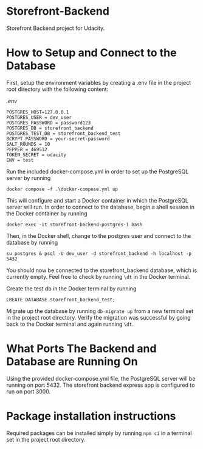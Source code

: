 # Storefront-Backend
Storefront Backend project for Udacity.

# How to Setup and Connect to the Database
First, setup the environment variables by creating a .env file in the project root directory with the following content:

*.env*
```
POSTGRES_HOST=127.0.0.1
POSTGRES_USER = dev_user
POSTGRES_PASSWORD = password123
POSTGRES_DB = storefront_backend
POSTGRES_TEST_DB = storefront_backend_test
BCRYPT_PASSWORD = your-secret-password
SALT_ROUNDS = 10
PEPPER = 469532
TOKEN_SECRET = udacity
ENV = test
```

Run the included docker-compose.yml in order to set up the PostgreSQL server by running

`docker compose -f .\docker-compose.yml up`

This will configure and start a Docker container in which the PostgreSQL server will run.
In order to connect to the database, begin a shell session in the Docker container by running

`docker exec -it storefront-backend-postgres-1 bash`

Then, in the Docker shell, change to the postgres user and connect to the database by running

`su postgres & psql -U dev_user -d storefront_backend -h localhost -p 5432`

You should now be connected to the storefront_backend database, which is currently empty. Feel free to check by running `\dt` in the Docker terminal.

Create the test db in the Docker terminal by running

`CREATE DATABASE storefront_backend_test;`

Migrate up the database by running `db-migrate up` from a new terminal set in the project root directory. Verify the migration was successful by going back to the Docker terminal and again running `\dt`.

# What Ports The Backend and Database are Running On
Using the provided docker-compose.yml file, the PostgreSQL server will be running on port 5432. The storefront backend express app is configured to run on port 3000.

# Package installation instructions
Required packages can be installed simply by running `npm ci` in a terminal set in the project root directory.
